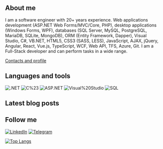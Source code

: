 ## About me
I am a software engineer with 20+ years experience. Web applications development (ASP.NET Web Forms/MVC/Core, PHP), desktop applications (Windows Forms, WPF), databases (SQL Server, MySQL, PostgreSQL, MariaDB, SQLite, MongoDB), ORM (Entity Framework, Dapper), Visual Studio, C#, VB.NET, HTML5, CSS3 (SASS, LESS), JavaScript, AJAX, jQuery, Angular, React, Vue.js, TypeScript, WCF, Web API, TFS, Azure, Git.
I am a Full-Stack developer and can perform tasks in a wide range.

[Contacts and profile](https://sd.blackball.lv/sergey-drozdov)

## Languages and tools
![.NET](https://img.shields.io/badge/-.NET-333537?style=for-the-badge&logo=.NET)
![C%23](https://img.shields.io/badge/-C%23-333537?style=for-the-badge&logo=C-Sharp)
![ASP.NET](https://img.shields.io/badge/-ASP.NET-333537?style=for-the-badge&logo=asp-net)
![Visual%20Studio](https://img.shields.io/badge/-Visual%20Studio-333537?style=for-the-badge&logo=visual-studio)
![SQL](https://img.shields.io/badge/-SQL-333537?style=for-the-badge&logo=sql)

## Latest blog posts
<!-- BLOG-POST-LIST:START -->
<!-- BLOG-POST-LIST:END -->

## Follow me
[![LinkedIn](https://img.shields.io/badge/-LinkedIn-333537?style=for-the-badge&logo=LinkedIn)](https://www.linkedin.com/in/serg-drozdov/)
[![Telegram](https://img.shields.io/badge/-Telegram-333537?style=for-the-badge&logo=Telegram)](https://t.me/cyberserg80)

[![Top Langs](https://github-readme-stats.vercel.app/api/top-langs/?username=sergdrozdov)](https://github.com/anuraghazra/github-readme-stats)
